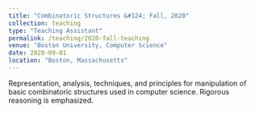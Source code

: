 ```yaml
---
title: "Combinatoric Structures &#124; Fall, 2020"
collection: teaching
type: "Teaching Assistant"
permalink: /teaching/2020-fall-teaching
venue: "Boston University, Computer Science"
date: 2020-09-01
location: "Boston, Massachusetts"
---
```


Representation, analysis, techniques, and principles for manipulation of basic combinatoric structures used in computer science. Rigorous reasoning is emphasized.
